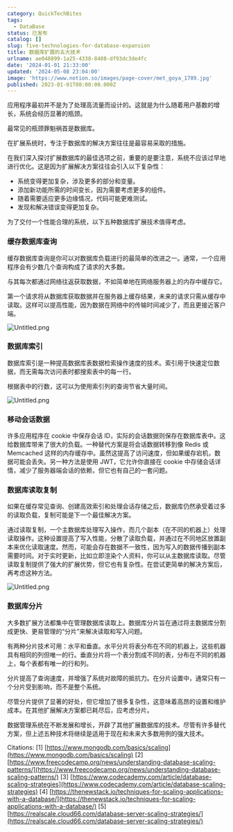 ```yaml
---
category: QuickTechBites
tags:
  - DataBase
status: 已发布
catalog: []
slug: five-technologies-for-database-expansion
title: 数据库扩展的五大技术
urlname: ae048899-1a25-4338-8408-df93dc3de4fc
date: '2024-01-01 21:33:00'
updated: '2024-05-08 23:04:00'
image: 'https://www.notion.so/images/page-cover/met_goya_1789.jpg'
published: 2023-01-01T08:00:00.000Z
---
```


应用程序最初并不是为了处理高流量而设计的。这就是为什么随着用户基数的增长，系统会经历显著的瓶颈。


最常见的瓶颈罪魁祸首是数据库。


在扩展系统时，专注于数据库的解决方案往往是最容易采取的措施。


在我们深入探讨扩展数据库的最佳选项之前，重要的是要注意，系统不应该过早地进行优化。这是因为扩展解决方案往往会引入以下复杂性：

- 系统变得更加复杂，涉及更多的部分和变量。
- 添加新功能所需的时间变长，因为需要考虑更多的组件。
- 随着需要适应更多边缘情况，代码可能更难测试。
- 发现和解决错误变得更加复杂。

为了交付一个性能合理的系统，以下五种数据库扩展技术值得考虑。


### **缓存数据库查询**


缓存数据库查询是你可以对数据库负载进行的最简单的改进之一。通常，一个应用程序会有少数几个查询构成了请求的大多数。


与其每次都通过网络往返获取数据，不如简单地在网络服务器上的内存中缓存它。


第一个请求将从数据库获取数据并在服务器上缓存结果，未来的请求只需从缓存中读取。这样可以提高性能，因为数据在网络中的传输时间减少了，而且更接近客户端。


![Untitled.png](https://prod-files-secure.s3.us-west-2.amazonaws.com/5d24fe63-e567-4804-86f9-9fdc62e13082/90ccd300-8cb4-4392-a93f-76f7d0b7f352/Untitled.png?X-Amz-Algorithm=AWS4-HMAC-SHA256&X-Amz-Content-Sha256=UNSIGNED-PAYLOAD&X-Amz-Credential=AKIAT73L2G45GO43JXI4%2F20241120%2Fus-west-2%2Fs3%2Faws4_request&X-Amz-Date=20241120T053918Z&X-Amz-Expires=3600&X-Amz-Signature=e734a9c867d7b34f5d9ff94d19ce6db7dcfa9783207f417a1c3a265440872339&X-Amz-SignedHeaders=host&x-id=GetObject)


### **数据库索引**


数据库索引是一种提高数据库表数据检索操作速度的技术。索引用于快速定位数据，而无需每次访问表时都搜索表中的每一行。


根据表中的行数，这可以为使用索引列的查询节省大量时间。


![Untitled.png](https://prod-files-secure.s3.us-west-2.amazonaws.com/5d24fe63-e567-4804-86f9-9fdc62e13082/d4109739-24f9-4adf-abd6-8eec0d12f3c8/Untitled.png?X-Amz-Algorithm=AWS4-HMAC-SHA256&X-Amz-Content-Sha256=UNSIGNED-PAYLOAD&X-Amz-Credential=AKIAT73L2G45GO43JXI4%2F20241120%2Fus-west-2%2Fs3%2Faws4_request&X-Amz-Date=20241120T053918Z&X-Amz-Expires=3600&X-Amz-Signature=6eb8debf8fb4ce66c7e995baaa527647ca536af633dee32064ffa53cb6ff3cc8&X-Amz-SignedHeaders=host&x-id=GetObject)


### **移动会话数据**


许多应用程序在 cookie 中保存会话 ID，实际的会话数据则保存在数据库表中。这给数据库带来了很大的负载。一种替代方案是将会话数据转移到像 Redis 或 Memcached 这样的内存缓存中。虽然这提高了访问速度，但如果缓存宕机，数据可能会丢失。另一种方法是使用 JWT，它允许你直接在 cookie 中存储会话详情，减少了服务器端会话的依赖，但它也有自己的一套问题。


### **数据库读取复制**


如果在缓存常见查询、创建高效索引和处理会话存储之后，数据库仍然承受着过多的读取负载，复制可能是下一个最佳解决方案。


通过读取复制，一个主数据库处理写入操作，而几个副本（在不同的机器上）处理读取操作。这种设置提高了写入性能，分散了读取负载，并通过在不同地区放置副本来优化读取速度。然而，可能会存在数据不一致性，因为写入的数据传播到副本需要时间。对于实时更新，比如立即渲染个人资料，你可以从主数据库读取。尽管读取复制提供了强大的扩展优势，但它也有复杂性。在尝试更简单的解决方案后，再考虑这种方法。


![Untitled.png](https://prod-files-secure.s3.us-west-2.amazonaws.com/5d24fe63-e567-4804-86f9-9fdc62e13082/24928cbe-8502-42c3-8c51-57b72171cc67/Untitled.png?X-Amz-Algorithm=AWS4-HMAC-SHA256&X-Amz-Content-Sha256=UNSIGNED-PAYLOAD&X-Amz-Credential=AKIAT73L2G45GO43JXI4%2F20241120%2Fus-west-2%2Fs3%2Faws4_request&X-Amz-Date=20241120T053918Z&X-Amz-Expires=3600&X-Amz-Signature=be0a96174170b6191beaad144836bb4811e475f93930d7f27cc5ba7b72929c57&X-Amz-SignedHeaders=host&x-id=GetObject)


### **数据库分片**


大多数扩展方法都集中在管理数据库读取上。数据库分片旨在通过将主数据库分割成更快、更易管理的“分片”来解决读取和写入问题。


有两种分片技术可用：水平和垂直。水平分片将表分布在不同的机器上，这些机器具有相同的列但唯一的行。垂直分片将一个表分割成不同的表，分布在不同的机器上，每个表都有唯一的行和列。


分片提高了查询速度，并增强了系统对故障的抵抗力。在分片设置中，通常只有一个分片受到影响，而不是整个系统。


尽管分片提供了显著的好处，但它增加了很多复杂性，这意味着高昂的设置和维护成本。在其他扩展解决方案都已耗尽后，应考虑分片。


数据管理系统在不断发展和增长，开辟了其他扩展数据库的技术。尽管有许多替代方案，但上述五种技术将继续是适用于现在和未来大多数用例的强大技术。


Citations:
[1] [https://www.mongodb.com/basics/scaling](https://www.mongodb.com/basics/scaling)
[2] [https://www.freecodecamp.org/news/understanding-database-scaling-patterns/](https://www.freecodecamp.org/news/understanding-database-scaling-patterns/)
[3] [https://www.codecademy.com/article/database-scaling-strategies](https://www.codecademy.com/article/database-scaling-strategies)
[4] [https://thenewstack.io/techniques-for-scaling-applications-with-a-database/](https://thenewstack.io/techniques-for-scaling-applications-with-a-database/)
[5] [https://realscale.cloud66.com/database-server-scaling-strategies/](https://realscale.cloud66.com/database-server-scaling-strategies/)

